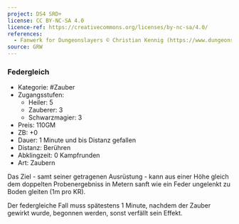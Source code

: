 ```yaml
---
project: DS4 SRD+
license: CC BY-NC-SA 4.0
licence-ref: https://creativecommons.org/licenses/by-nc-sa/4.0/
references: 
  - Fanwerk for Dungeonslayers © Christian Kennig (https://www.dungeonslayers.net/)
source: GRW
---
```


### Federgleich

- Kategorie: #Zauber
- Zugangsstufen:
  - Heiler: 5
  - Zauberer: 3
  - Schwarzmagier: 3
- Preis: 110GM
- ZB: +0
- Dauer: 1 Minute und bis Distanz gefallen
- Distanz: Berühren
- Abklingzeit: 0 Kampfrunden
- Art: Zaubern

Das Ziel - samt seiner getragenen Ausrüstung - kann aus einer Höhe gleich dem doppelten Probenergebniss in Metern sanft wie ein Feder ungelenkt zu Boden gleiten (1m pro KR).

Der federgleiche Fall muss spätestens 1 Minute, nachdem der Zauber gewirkt wurde, begonnen werden, sonst verfällt sein Effekt.

